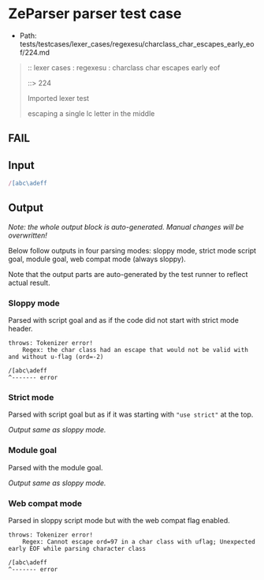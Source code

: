 # ZeParser parser test case

- Path: tests/testcases/lexer_cases/regexesu/charclass_char_escapes_early_eof/224.md

> :: lexer cases : regexesu : charclass char escapes early eof
>
> ::> 224
>
> Imported lexer test
>
> escaping a single lc letter in the middle

## FAIL

## Input

`````js
/[abc\adeff
`````

## Output

_Note: the whole output block is auto-generated. Manual changes will be overwritten!_

Below follow outputs in four parsing modes: sloppy mode, strict mode script goal, module goal, web compat mode (always sloppy).

Note that the output parts are auto-generated by the test runner to reflect actual result.

### Sloppy mode

Parsed with script goal and as if the code did not start with strict mode header.

`````
throws: Tokenizer error!
    Regex: the char class had an escape that would not be valid with and without u-flag (ord=-2)

/[abc\adeff
^------- error
`````

### Strict mode

Parsed with script goal but as if it was starting with `"use strict"` at the top.

_Output same as sloppy mode._

### Module goal

Parsed with the module goal.

_Output same as sloppy mode._

### Web compat mode

Parsed in sloppy script mode but with the web compat flag enabled.

`````
throws: Tokenizer error!
    Regex: Cannot escape ord=97 in a char class with uflag; Unexpected early EOF while parsing character class

/[abc\adeff
^------- error
`````

